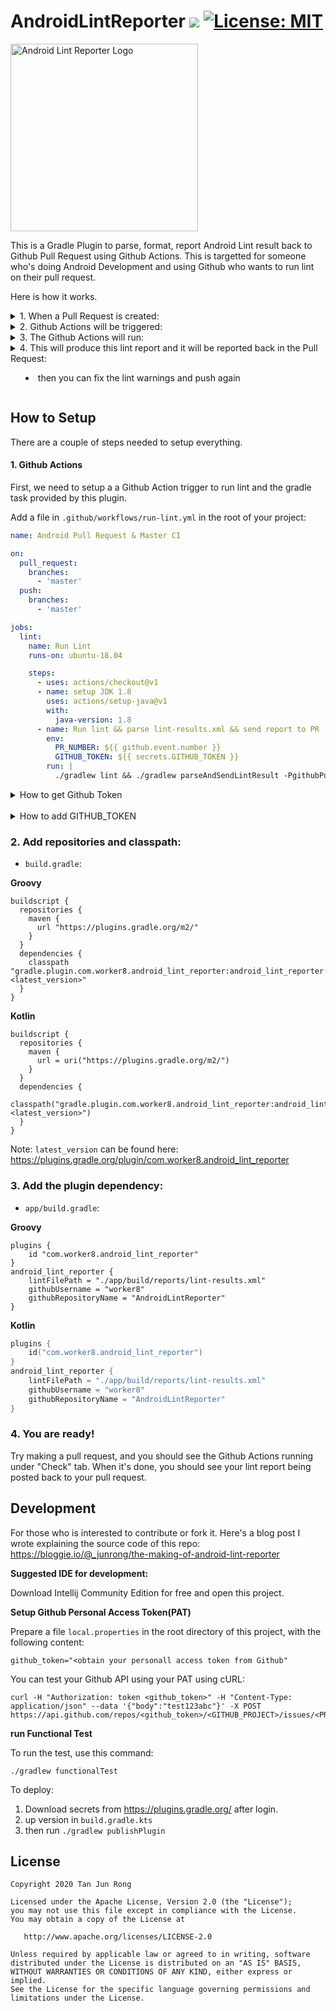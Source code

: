 

# AndroidLintReporter [![](https://img.shields.io/badge/latest-2.0.0-blue)](https://plugins.gradle.org/plugin/com.worker8.android_lint_reporter) [![License: MIT](https://img.shields.io/badge/License-MIT-yellow.svg)](https://opensource.org/licenses/MIT)

<img width="300" alt="Android Lint Reporter Logo" src="https://user-images.githubusercontent.com/1988156/79091365-fc968000-7d87-11ea-997d-2a0fa1f6ec5a.png">

This is a Gradle Plugin to parse, format, report Android Lint result back to Github Pull Request using Github Actions. This is targetted for someone who's doing Android Development and using Github who wants to run lint on their pull request.

Here is how it works.

<details>
<summary>
1. When a Pull Request is created:
</summary>
<br>
<img width="1057" src="https://user-images.githubusercontent.com/1988156/77041343-13ea8380-69fd-11ea-9c94-2935aff4f542.png">
</details>

<details>
<summary>
2. Github Actions will be triggered:
</summary>
<br>
<img width="1057" src="https://user-images.githubusercontent.com/1988156/77041423-3a102380-69fd-11ea-8aa8-8026b4d1375c.png">
</details>

<details>
<summary>
3. The Github Actions will run:
</summary>
<br>
<code>
./gradlew lint && ./gradlew parseAndSendLintResult -PgithubPullRequestId=<PR number> -PgithubToken=<Github Access Token>
</code>

Note: The task `parseAndSendLintResult` is provided by this plugin!
</details>

<details>
<summary>
4. This will produce this lint report and it will be reported back in the Pull Request:

  - then you can fix the lint warnings and push again
</summary>
<br>
<img width="1057" src="https://user-images.githubusercontent.com/1988156/114693261-6313fc80-9d54-11eb-8dda-431c5adf9ca5.png">
</details>

## How to Setup
There are a couple of steps needed to setup everything.

#### 1. Github Actions

First, we need to setup a a Github Action trigger to run lint and the gradle task provided by this plugin.

Add a file in `.github/workflows/run-lint.yml` in the root of your project:

```yml
name: Android Pull Request & Master CI

on:
  pull_request:
    branches:
      - 'master'
  push:
    branches:
      - 'master'

jobs:
  lint:
    name: Run Lint
    runs-on: ubuntu-18.04

    steps:
      - uses: actions/checkout@v1
      - name: setup JDK 1.8
        uses: actions/setup-java@v1
        with:
          java-version: 1.8
      - name: Run lint && parse lint-results.xml && send report to PR
        env:
          PR_NUMBER: ${{ github.event.number }}
          GITHUB_TOKEN: ${{ secrets.GITHUB_TOKEN }}
        run: |
          ./gradlew lint && ./gradlew parseAndSendLintResult -PgithubPullRequestId=$PR_NUMBER -PgithubToken=$GITHUB_TOKEN
```
<details>
<summary>
How to get Github Token
</summary><br>

1. Go to Github's `Settings --> Developer settings --> Generate` new token.

<img width="253" alt="Screen Shot 2020-03-19 at 16 13 44" src="https://user-images.githubusercontent.com/1988156/77043730-7d6c9100-6a01-11ea-9436-bde64c9acff0.png">

2. Go to Personal Access Token, and click `Generate new token`:
  - Check for **Repo (all)** and **workflow**
  
<img width="1045" alt="Screen Shot 2020-03-19 at 16 14 18" src="https://user-images.githubusercontent.com/1988156/77043750-89585300-6a01-11ea-9214-735db0958aab.png">

3. It's better to make a bot account and use the token of the bot account

</details>
<br>

<details>
<summary>
How to add GITHUB_TOKEN
</summary>

After generating the token, paste it under `Settings --> Secrets`:

![image](https://user-images.githubusercontent.com/1988156/77247261-a5166000-6c72-11ea-88b8-ab59c96c66e1.png)

</details>

### 2. Add repositories and classpath:

- `build.gradle`:

**Groovy**

```
buildscript {
  repositories {
    maven {
      url "https://plugins.gradle.org/m2/"
    }
  }
  dependencies {
    classpath "gradle.plugin.com.worker8.android_lint_reporter:android_lint_reporter:<latest_version>"
  }
}
```

**Kotlin**

```
buildscript {
  repositories {
    maven {
      url = uri("https://plugins.gradle.org/m2/")
    }
  }
  dependencies {
    classpath("gradle.plugin.com.worker8.android_lint_reporter:android_lint_reporter:<latest_version>")
  }
}
```

Note: `latest_version` can be found here: https://plugins.gradle.org/plugin/com.worker8.android_lint_reporter

### 3. Add the plugin dependency:

- `app/build.gradle`:

**Groovy**

```
plugins {
    id "com.worker8.android_lint_reporter"
}
android_lint_reporter {
    lintFilePath = "./app/build/reports/lint-results.xml"
    githubUsername = "worker8"
    githubRepositoryName = "AndroidLintReporter"
}
```

**Kotlin**

```kotlin
plugins {
    id("com.worker8.android_lint_reporter")
}
android_lint_reporter {
    lintFilePath = "./app/build/reports/lint-results.xml"
    githubUsername = "worker8"
    githubRepositoryName = "AndroidLintReporter"
}
```

### 4. You are ready! 

Try making a pull request, and you should see the Github Actions running under "Check" tab. When it's done, you should see your lint report being posted back to your pull request.


## Development

For those who is interested to contribute or fork it. Here's a blog post I wrote explaining the source code of this repo:
https://bloggie.io/@_junrong/the-making-of-android-lint-reporter

**Suggested IDE for development:**

Download Intellij Community Edition for free and open this project.

**Setup Github Personal Access Token(PAT)**

Prepare a file `local.properties` in the root directory of this project, with the following content:

```
github_token="<obtain your personall access token from Github"
```

You can test your Github API using your PAT using cURL:
```
curl -H "Authorization: token <github_token>" -H "Content-Type: application/json" --data '{"body":"test123abc"}' -X POST https://api.github.com/repos/<github_token>/<GITHUB_PROJECT>/issues/<PR_OR_ISSUE_NUMBER>/comments
```

**run Functional Test**

To run the test, use this command:

```
./gradlew functionalTest
```



To deploy:
1. Download secrets from https://plugins.gradle.org/ after login.
2. up version in `build.gradle.kts`
3. then run `./gradlew publishPlugin`

## License

```
Copyright 2020 Tan Jun Rong

Licensed under the Apache License, Version 2.0 (the "License");
you may not use this file except in compliance with the License.
You may obtain a copy of the License at

   http://www.apache.org/licenses/LICENSE-2.0

Unless required by applicable law or agreed to in writing, software
distributed under the License is distributed on an "AS IS" BASIS,
WITHOUT WARRANTIES OR CONDITIONS OF ANY KIND, either express or implied.
See the License for the specific language governing permissions and
limitations under the License.
```
